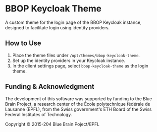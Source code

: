 # BBOP Keycloak Theme

A custom theme for the login page of the BBOP Keycloak instance, designed to facilitate login using identity providers.

## How to Use

1. Place the theme files under `/opt/themes/bbop-keycloak-theme`.
2. Set up the identity providers in your Keycloak instance.
3. In the client settings page, select `bbop-keycloak-theme` as the login theme.

## Funding & Acknowledgment

The development of this software was supported by funding to the Blue Brain Project, a research center of the École polytechnique fédérale de
Lausanne (EPFL), from the Swiss government's ETH Board of the Swiss Federal Institutes of Technology.

Copyright © 2015-204 Blue Brain Poject/EPFL
